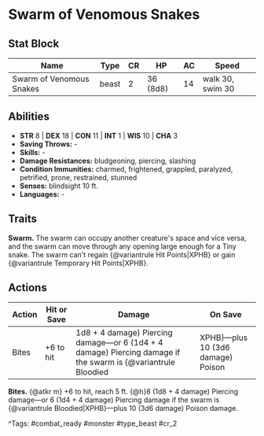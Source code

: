 # Swarm of Venomous Snakes

## Stat Block

| Name | Type | CR | HP | AC | Speed |
|------|------|----|----|----|-------|
| Swarm of Venomous Snakes | beast | 2 | 36 (8d8) | 14 | walk 30, swim 30 |

## Abilities

- **STR** 8 | **DEX** 18 | **CON** 11 | **INT** 1 | **WIS** 10 | **CHA** 3
- **Saving Throws:** -  
- **Skills:** -  
- **Damage Resistances:** bludgeoning, piercing, slashing  
- **Condition Immunities:** charmed, frightened, grappled, paralyzed, petrified, prone, restrained, stunned  
- **Senses:** blindsight 10 ft.  
- **Languages:** -

## Traits

**Swarm.** The swarm can occupy another creature's space and vice versa, and the swarm can move through any opening large enough for a Tiny snake. The swarm can't regain {@variantrule Hit Points|XPHB} or gain {@variantrule Temporary Hit Points|XPHB}.


## Actions

| Action | Hit or Save | Damage | On Save |
|--------|--------------|--------|----------|
| Bites | +6 to hit | 1d8 + 4 damage) Piercing damage—or 6 (1d4 + 4 damage) Piercing damage if the swarm is {@variantrule Bloodied|XPHB}—plus 10 (3d6 damage) Poison | - |

**Bites.** {@atkr m} +6 to hit, reach 5 ft. {@h}8 (1d8 + 4 damage) Piercing damage—or 6 (1d4 + 4 damage) Piercing damage if the swarm is {@variantrule Bloodied|XPHB}—plus 10 (3d6 damage) Poison damage.


^Tags: #combat_ready #monster #type_beast #cr_2